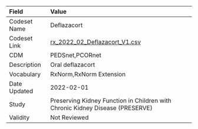 |Field        |Value                                                                         |
|:------------|:-----------------------------------------------------------------------------|
|Codeset Name |Deflazacort                                                                   |
|Codeset Link |[rx_2022_02_Deflazacort_V1.csv](https://github.com/PEDSnet/Variable-Dictionary/blob/main/drugs/rx_2022_02_Deflazacort_V1.csv)|
|CDM          |PEDSnet,PCORnet                                                               |
|Description  |Oral deflazacort                                                              |
|Vocabulary   |RxNorm,RxNorm Extension                                                       |
|Date Updated |2022-02-01                                                                    |
|Study        |Preserving Kidney Function in Children with Chronic Kidney Disease (PRESERVE) |
|Validity     |Not Reviewed                                                                  |
